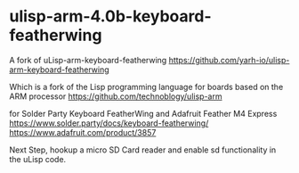 # ulisp-arm-4.0b-keyboard-featherwing
A fork of uLisp-arm-keyboard-featherwing
https://github.com/yarh-io/ulisp-arm-keyboard-featherwing

Which is a fork of the Lisp programming language for boards based on the ARM processor
https://github.com/technoblogy/ulisp-arm

for Solder Party Keyboard FeatherWing and Adafruit Feather M4 Express
https://www.solder.party/docs/keyboard-featherwing/
https://www.adafruit.com/product/3857

Next Step, hookup a micro SD Card reader and enable sd functionality in the uLisp code.
